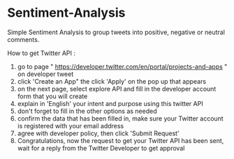 # Sentiment-Analysis
Simple Sentiment Analysis to group tweets into positive, negative or neutral comments.

How to get Twitter API :
1. go to page " https://developer.twitter.com/en/portal/projects-and-apps " on developer tweet
2. click 'Create an App" the click 'Apply' on the pop up that appears
3. on the next page, select explore API and fill in the developer account form that you will create
4. explain in 'English' your intent and purpose using this twitter API
5. don't forget to fill in the other options as needed
6. confirm the data that has been filled in, make sure your Twitter account is registered with your email address
7. agree with developer policy, then click 'Submit Request'
8. Congratulations, now the request to get your Twitter API has been sent, wait for a reply from the Twitter Developer to get approval
